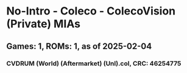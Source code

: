 # No-Intro - Coleco - ColecoVision (Private) MIAs
## Games: 1, ROMs: 1, as of 2025-02-04
### CVDRUM (World) (Aftermarket) (Unl).col, CRC: 46254775
